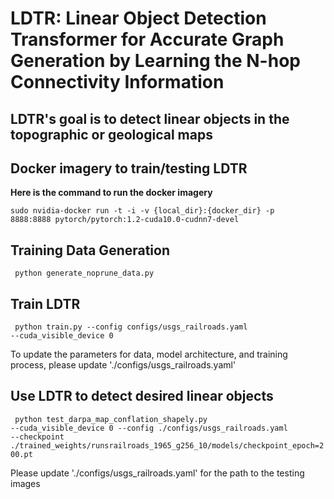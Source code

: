 # LDTR: Linear Object Detection Transformer for Accurate Graph Generation by Learning the N-hop Connectivity Information

## LDTR's goal is to detect linear objects in the topographic or geological maps

## Docker imagery to train/testing LDTR
**Here is the command to run the docker imagery**

<code>sudo nvidia-docker run -t -i -v {local_dir}:{docker_dir} -p 8888:8888 pytorch/pytorch:1.2-cuda10.0-cudnn7-devel</code>

## Training Data Generation

<code> python generate_noprune_data.py </code>

## Train LDTR

<code> python train.py --config configs/usgs_railroads.yaml --cuda_visible_device 0 </code>

To update the parameters for data, model architecture, and training process, please update './configs/usgs_railroads.yaml'


## Use LDTR to detect desired linear objects

<code> python test_darpa_map_conflation_shapely.py --cuda_visible_device 0 --config ./configs/usgs_railroads.yaml --checkpoint ./trained_weights/runsrailroads_1965_g256_10/models/checkpoint_epoch=200.pt </code>

Please update './configs/usgs_railroads.yaml' for the path to the testing images 

